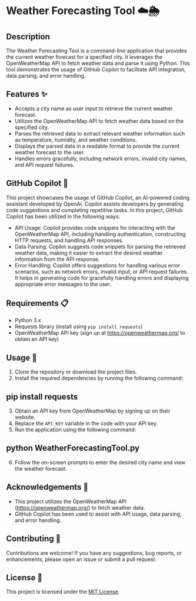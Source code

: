 # Weather Forecasting Tool ☁️🌦️

## Description
The Weather Forecasting Tool is a command-line application that provides the current weather forecast for a specified city. It leverages the OpenWeatherMap API to fetch weather data and parse it using Python. This tool demonstrates the usage of GitHub Copilot to facilitate API integration, data parsing, and error handling.

## Features ✨
- Accepts a city name as user input to retrieve the current weather forecast.
- Utilizes the OpenWeatherMap API to fetch weather data based on the specified city.
- Parses the retrieved data to extract relevant weather information such as temperature, humidity, and weather conditions.
- Displays the parsed data in a readable format to provide the current weather forecast to the user.
- Handles errors gracefully, including network errors, invalid city names, and API request failures.

## GitHub Copilot 🤖
This project showcases the usage of GitHub Copilot, an AI-powered coding assistant developed by OpenAI. Copilot assists developers by generating code suggestions and completing repetitive tasks. In this project, GitHub Copilot has been utilized in the following ways:

- API Usage: Copilot provides code snippets for interacting with the OpenWeatherMap API, including handling authentication, constructing HTTP requests, and handling API responses.
- Data Parsing: Copilot suggests code snippets for parsing the retrieved weather data, making it easier to extract the desired weather information from the API response.
- Error Handling: Copilot offers suggestions for handling various error scenarios, such as network errors, invalid input, or API request failures. It helps in generating code for gracefully handling errors and displaying appropriate error messages to the user.

## Requirements 📋
- Python 3.x
- Requests library (install using `pip install requests`)
- OpenWeatherMap API key (sign up at https://openweathermap.org/ to obtain an API key)

## Usage 🚀
1. Clone the repository or download the project files.
2. Install the required dependencies by running the following command:

## pip install requests
3. Obtain an API key from OpenWeatherMap by signing up on their website.
4. Replace the `API_KEY` variable in the code with your API key.
5. Run the application using the following command:

## python WeatherForecastingTool.py
6. Follow the on-screen prompts to enter the desired city name and view the weather forecast.

## Acknowledgements 🙏
- This project utilizes the OpenWeatherMap API (https://openweathermap.org/) to fetch weather data.
- GitHub Copilot has been used to assist with API usage, data parsing, and error handling.

## Contributing 🤝
Contributions are welcome! If you have any suggestions, bug reports, or enhancements, please open an issue or submit a pull request.

## License 📄
This project is licensed under the [MIT License](LICENSE).


